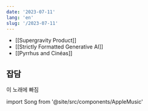 ```yaml
---
date: '2023-07-11'
lang: 'en'
slug: '/2023-07-11'
---
```


- [[Supergravity Product]]
- [[Strictly Formatted Generative AI]]
- [[Pyrrhus and Cinéas]]

## 잡담

이 노래에 빠짐

import Song from '@site/src/components/AppleMusic'

<Song url="https://embed.music.apple.com/us/album/eva-02/1500836561?i=1500836575&amp;app=music&amp;itsct=music_box_player&amp;itscg=30200&amp;ls=1&amp;theme=auto"/>
